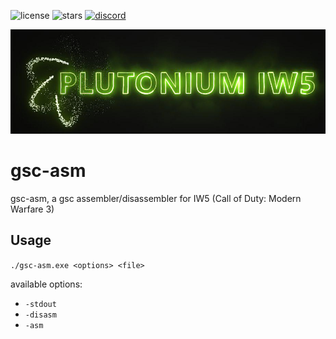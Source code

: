 ![license](https://img.shields.io/github/license/ZoneTool/gsc-asm.svg)
![stars](https://img.shields.io/github/stars/ZoneTool/gsc-asm.svg)
[![discord](https://discordapp.com/api/guilds/290238678352134145/widget.png)](https://discord.gg/a6JM2Tv)
<p align="center"><img src="plutonium_logo.jpg" alt="Plutonium"/>

# gsc-asm
gsc-asm, a gsc assembler/disassembler for IW5 (Call of Duty: Modern Warfare 3)

## Usage
``./gsc-asm.exe <options> <file>``

available options:
* ``-stdout``
* ``-disasm``
* ``-asm``
